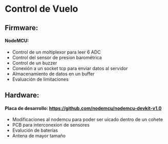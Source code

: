 # Control de Vuelo

## Firmware:
#### NodeMCU: 	
* Control de un moltiplexor para leer 6 ADC
* Control del sensor de presion barométrica
* Control de un buzzer
* Conexión a un socket tcp para enviar datos al servidor
* Almacenamiento de datos en un buffer
* Evaluación de limitaciones

## Hardware:
#### Placa de desarrollo:	https://github.com/nodemcu/nodemcu-devkit-v1.0
* Modificaciones al nodemcu para poder ser uicado dentro de un cohete
* PCB para interconexion de sensores
* Evalución de baterías
* Antena de mayor tamaño
